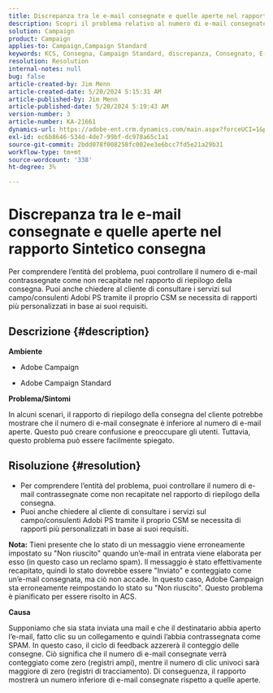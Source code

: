 ```yaml
---
title: Discrepanza tra le e-mail consegnate e quelle aperte nel rapporto Sintetico consegna
description: Scopri il problema relativo al numero di e-mail consegnate rispetto a quelle aperte nel rapporto di riepilogo della consegna per il cliente.
solution: Campaign
product: Campaign
applies-to: Campaign,Campaign Standard
keywords: KCS, Consegna, Campaign Standard, discrepanza, Consegnato, E-mail aperte, Rapporto di riepilogo consegna, Domande frequenti
resolution: Resolution
internal-notes: null
bug: false
article-created-by: Jim Menn
article-created-date: 5/20/2024 5:15:31 AM
article-published-by: Jim Menn
article-published-date: 5/20/2024 5:19:43 AM
version-number: 3
article-number: KA-21661
dynamics-url: https://adobe-ent.crm.dynamics.com/main.aspx?forceUCI=1&pagetype=entityrecord&etn=knowledgearticle&id=a68f5df4-6716-ef11-9f8a-6045bd006268
exl-id: ec6b8646-534d-4de7-99bf-dc978a65c1a1
source-git-commit: 2bdd078f008258fc002ee3e6bcc7fd5e21a29b31
workflow-type: tm+mt
source-wordcount: '338'
ht-degree: 3%

---
```


# Discrepanza tra le e-mail consegnate e quelle aperte nel rapporto Sintetico consegna


Per comprendere l’entità del problema, puoi controllare il numero di e-mail contrassegnate come non recapitate nel rapporto di riepilogo della consegna. Puoi anche chiedere al cliente di consultare i servizi sul campo/consulenti Adobi PS tramite il proprio CSM se necessita di rapporti più personalizzati in base ai suoi requisiti.

## Descrizione {#description}


<b>Ambiente</b>

- Adobe Campaign

- Adobe Campaign Standard

<b>Problema/Sintomi</b>

In alcuni scenari, il rapporto di riepilogo della consegna del cliente potrebbe mostrare che il numero di e-mail consegnate è inferiore al numero di e-mail aperte. Questo può creare confusione e preoccupare gli utenti. Tuttavia, questo problema può essere facilmente spiegato.


## Risoluzione {#resolution}


- Per comprendere l’entità del problema, puoi controllare il numero di e-mail contrassegnate come non recapitate nel rapporto di riepilogo della consegna.
- Puoi anche chiedere al cliente di consultare i servizi sul campo/consulenti Adobi PS tramite il proprio CSM se necessita di rapporti più personalizzati in base ai suoi requisiti.


<b>Nota:</b> Tieni presente che lo stato di un messaggio viene erroneamente impostato su &quot;Non riuscito&quot; quando un’e-mail in entrata viene elaborata per esso (in questo caso un reclamo spam). Il messaggio è stato effettivamente recapitato, quindi lo stato dovrebbe essere &quot;Inviato&quot; e conteggiato come un’e-mail consegnata, ma ciò non accade. In questo caso, Adobe Campaign sta erroneamente reimpostando lo stato su &quot;Non riuscito&quot;. Questo problema è pianificato per essere risolto in ACS.

<b>Causa</b>

Supponiamo che sia stata inviata una mail e che il destinatario abbia aperto l’e-mail, fatto clic su un collegamento e quindi l’abbia contrassegnata come SPAM. In questo caso, il ciclo di feedback azzererà il conteggio delle consegne. Ciò significa che il numero di e-mail consegnate verrà conteggiato come zero (registri ampi), mentre il numero di clic univoci sarà maggiore di zero (registri di tracciamento). Di conseguenza, il rapporto mostrerà un numero inferiore di e-mail consegnate rispetto a quelle aperte.
